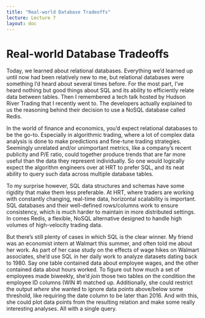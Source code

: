 ```yaml
---
title: "Real-world Database Tradeoffs"
lecture: Lecture 7
layout: doc
---
```


# Real-world Database Tradeoffs
Today, we learned about relational databases. Everything we’d learned up until now had been relatively new to me, but relational databases were something I’d heard about several times before. For the most part, I’ve heard nothing but good things about SQL and its ability to efficiently relate data between tables. Then I remembered a tech talk hosted by Hudson River Trading that I recently went to. The developers actually explained to us the reasoning behind their decision to use a NoSQL database called Redis.

In the world of finance and economics, you’d expect relational databases to be the go-to. Especially in algorithmic trading, where a lot of complex data analysis is done to make predictions and fine-tune trading strategies. Seemingly unrelated and/or unimportant metrics, like a company’s recent publicity and P/E ratio, could together produce trends that are far more useful than the data they represent individually. So one would logically expect the algorithm engineers over at HRT to prefer SQL, and its neat ability to query such data across multiple database tables.

To my surprise however, SQL data structures and schemas have some rigidity that make them less preferable. At HRT, where traders are working with constantly changing, real-time data, horizontal scalability is important. SQL databases and their well-defined rows/columns work to ensure consistency, which is much harder to maintain in more distributed settings. In comes Redis, a flexible, NoSQL alternative designed to handle high volumes of high-velocity trading data.

But there’s still plenty of cases in which SQL is the clear winner. My friend was an economist intern at Walmart this summer, and often told me about her work. As part of her case study on the effects of wage hikes on Walmart associates, she’d use SQL in her daily work to analyze datasets dating back to 1980. Say one table contained data about employee wages, and the other contained data about hours worked. To figure out how much a set of employees made biweekly, she’d *join* those two tables *on* the condition the employee ID columns (WIN #) matched up. Additionally, she could restrict the output *where* she wanted to ignore data points above/below some threshold, like requiring the date column to be later than 2016. And with this, she could plot data points from the resulting relation and make some really interesting analyses. All with a single query.